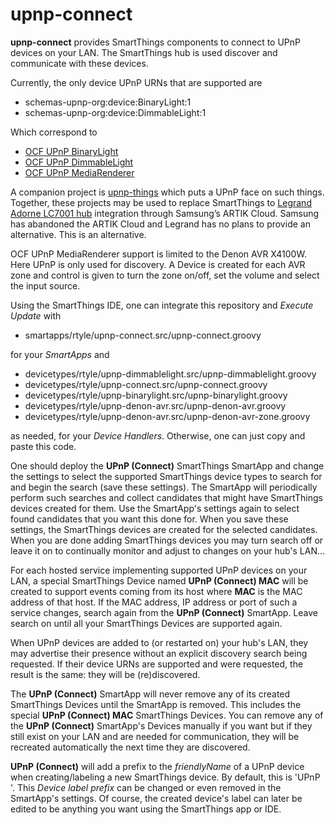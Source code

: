 # upnp-connect
**upnp-connect** provides SmartThings components to connect to UPnP devices on your LAN.
The SmartThings hub is used discover and communicate with these devices.

Currently, the only device UPnP URNs that are supported are
* schemas-upnp-org:device:BinaryLight:1
* schemas-upnp-org:device:DimmableLight:1

Which correspond to
* [OCF UPnP BinaryLight](http://upnp.org/specs/ha/UPnP-ha-BinaryLight-v1-Device.pdf)
* [OCF UPnP DimmableLight](http://upnp.org/specs/ha/UPnP-ha-DimmableLight-v1-Device.pdf)
* [OCF UPnP MediaRenderer](http://upnp.org/specs/av/UPnP-av-MediaRenderer-v1-Device.pdf)

A companion project is [upnp-things](https://www.github.com/rtyle/upnp-things) which puts a UPnP face on such things. Together, these projects may be used to replace SmartThings to [Legrand Adorne LC7001 hub](https://www.legrand.us/adorne/products/wireless-whole-house-lighting-controls/lc7001.aspx) integration through Samsung’s ARTIK Cloud. Samsung has abandoned the ARTIK Cloud and Legrand has no plans to provide an alternative. This is an alternative.

OCF UPnP MediaRenderer support is limited to the Denon AVR X4100W. Here UPnP is only used for discovery. A Device is created for each AVR zone and control is given to turn the zone on/off, set the volume and select the input source.

Using the SmartThings IDE, one can integrate this repository and *Execute Update* with

* smartapps/rtyle/upnp-connect.src/upnp-connect.groovy

for your *SmartApps* and

* devicetypes/rtyle/upnp-dimmablelight.src/upnp-dimmablelight.groovy
* devicetypes/rtyle/upnp-connect.src/upnp-connect.groovy
* devicetypes/rtyle/upnp-binarylight.src/upnp-binarylight.groovy
* devicetypes/rtyle/upnp-denon-avr.src/upnp-denon-avr.groovy
* devicetypes/rtyle/upnp-denon-avr.src/upnp-denon-avr-zone.groovy

as needed, for your *Device Handlers*. Otherwise, one can just copy and paste this code.

One should deploy the **UPnP (Connect)** SmartThings SmartApp and change the settings to select the supported SmartThings device types to search for and begin the search (save these settings). The SmartApp will periodically perform such searches and collect candidates that might have SmartThings devices created for them. Use the SmartApp's settings again to select found candidates that you want this done for. When you save these settings, the SmartThings devices are created for the selected candidates. When you are done adding SmartThings devices you may turn search off or leave it on to continually monitor and adjust to changes on your hub's LAN…

For each hosted service implementing supported UPnP devices on your LAN,
a special SmartThings Device named **UPnP (Connect) MAC** will be created to support events coming from its host
where **MAC** is the MAC address of that host.
If the MAC address, IP address or port of such a service changes,
search again from the **UPnP (Connect)** SmartApp.
Leave search on until all your SmartThings Devices are supported again.

When UPnP devices are added to (or restarted on) your hub's LAN, they may advertise their presence without an explicit discovery search being requested. If their device URNs are supported and were requested, the result is the same: they will be (re)discovered.
  
The **UPnP (Connect)** SmartApp will never remove any of its created SmartThings Devices until the SmartApp is removed.
This includes the special **UPnP (Connect) MAC** SmartThings Devices.
You can remove any of the **UPnP (Connect)** SmartApp's Devices manually if you want
but if they still exist on your LAN and are needed for communication, they will be recreated automatically the next time they are discovered.

**UPnP (Connect)** will add a prefix to the *friendlyName* of a UPnP device when creating/labeling a new SmartThings device. By default, this is 'UPnP '. This *Device label prefix* can be changed or even removed in the SmartApp's settings. Of course, the created device's label can later be edited to be anything you want using the SmartThings app or IDE.
